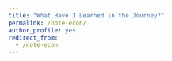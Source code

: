 ```yaml
---
title: "What Have I Learned in the Journey?"
permalink: /note-econ/
author_profile: yes
redirect_from:
  - /note-econ
---
```



